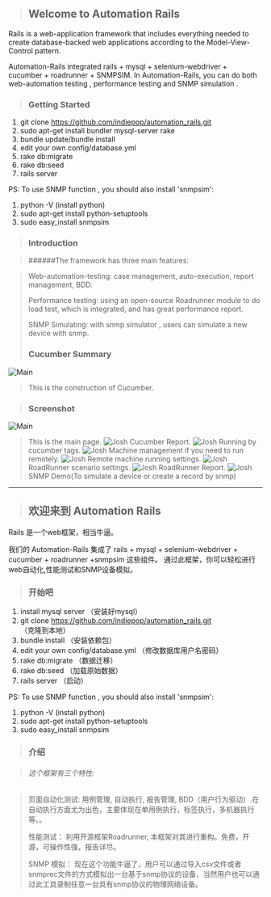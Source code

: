 >## Welcome to Automation Rails

Rails is a web-application framework that includes everything needed to create
database-backed web applications according to the Model-View-Control pattern.

Automation-Rails integrated rails + mysql + selenium-webdriver + cucumber + roadrunner + SNMPSIM.
In Automation-Rails, you can do both web-automation testing , performance testing and SNMP simulation .


>### Getting Started


1. git clone https://github.com/indiepop/automation_rails.git
2. sudo apt-get install bundler mysql-server rake
3. bundle update/bundle install 
4. edit your own config/database.yml
5. rake db:migrate
6. rake db:seed
7. rails server

PS: To use SNMP function , you should also install 'snmpsim':

1. python -V (install python)
2. sudo apt-get install python-setuptools
3. sudo easy_install snmpsim


>### Introduction

>######The framework has three main features:

> Web-automation-testing: case management, auto-execution, report management, BDD.
>
> Performance testing: using an open-source Roadrunner module to do load test, which is integrated, and has great performance report.
>
> SNMP Simulating: with snmp simulator , users can simulate a new device with snmp.
>
>### Cucumber Summary
![Main](https://raw.github.com/indiepop/automation_rails/master/app/assets/images/cucumber.jpg)
>
>This is the construction of Cucumber.

>### Screenshot
![Main](https://raw.github.com/indiepop/automation_rails/master/app/assets/images/main_page.jpg)
>This is the main page.
![Josh](https://raw.github.com/indiepop/automation_rails/master/app/assets/images/report.jpg)
>Cucumber Report.
![Josh](https://raw.github.com/indiepop/automation_rails/master/app/assets/images/running_by_tag.jpg)
>Running by cucumber tags.
![Josh](https://raw.github.com/indiepop/automation_rails/master/app/assets/images/machine_management.jpg)
>Machine management if you need to run remotely.
![Josh](https://raw.github.com/indiepop/automation_rails/master/app/assets/images/remote_machine_running.jpg)
>Remote machine running settings.
![Josh](https://raw.github.com/indiepop/automation_rails/master/app/assets/images/roadrunner_execution.jpg)
>RoadRunner scenario settings.
![Josh](https://raw.github.com/indiepop/automation_rails/master/app/assets/images/roadrunner_report.jpg)
>RoadRunner Report.
![Josh](https://raw.github.com/indiepop/automation_rails/master/app/assets/images/snmp.jpg)
>SNMP Demo(To simulate a device or create a record by snmp)





------------------------------------------------------------------------------------------------


>## 欢迎来到 Automation Rails

Rails 是一个web框架，相当牛逼。

我们的 Automation-Rails 集成了 rails + mysql + selenium-webdriver + cucumber + roadrunner +snmpsim 这些组件。
通过此框架，你可以轻松进行web自动化,性能测试和SNMP设备模拟。



>### 开始吧

1. install mysql server （安装好mysql）
2. git clone https://github.com/indiepop/automation_rails.git   （克隆到本地）
3. bundle install                            （安装依赖包）
4. edit your own config/database.yml        （修改数据库用户名密码）
5. rake db:migrate                            （数据迁移）
6. rake db:seed                                （加载原始数据）
7. rails server                              （启动）

PS: To use SNMP function , you should also install 'snmpsim':

1. python -V (install python)
2. sudo apt-get install python-setuptools
3. sudo easy_install snmpsim



>### 介绍

>###### 这个框架有三个特性:

> 页面自动化测试: 用例管理, 自动执行, 报告管理, BDD（用户行为驱动）.在自动执行方面尤为出色，主要体现在单用例执行，标签执行，多机器执行等。。
>
> 性能测试： 利用开源框架Roadrunner, 本框架对其进行重构。免费，开源，可操作性强，报告详尽。
>
> SNMP 模拟： 现在这个功能牛逼了，用户可以通过导入csv文件或者snmprec文件的方式模拟出一台基于snmp协议的设备，当然用户也可以通过此工具录制任意一台具有snmp协议的物理网络设备。
>

